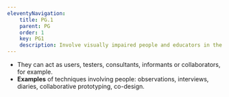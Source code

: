 ```yaml
---
eleventyNavigation:
    title: PG.1
    parent: PG
    order: 1
    key: PG1
    description: Involve visually impaired people and educators in the design and development phases.
---
```

- They can act as users, testers, consultants, informants or collaborators, for example.
- **Examples** of techniques involving people: observations, interviews, diaries, collaborative prototyping, co-design.

